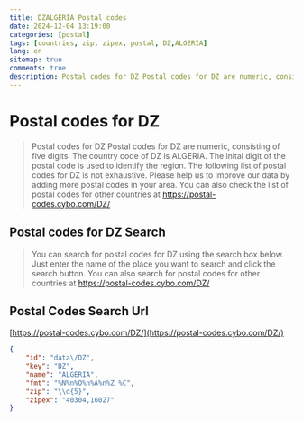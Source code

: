 ```yaml
---
title: DZALGERIA Postal codes 
date: 2024-12-04 13:19:00
categories: [postal]
tags: [countries, zip, zipex, postal, DZ,ALGERIA]
lang: en
sitemap: true
comments: true
description: Postal codes for DZ Postal codes for DZ are numeric, consisting of five digits. The country code of DZ is ALGERIA. The inital digit of the postal code is used to identify the region. The following list of postal codes for DZ is not exhaustive. Please help us to improve our data by adding more postal codes in your area. You can also check the list of postal codes for other countries at https://postal-codes.cybo.com/DZ/
---
```


# Postal codes for DZ
> Postal codes for DZ Postal codes for DZ are numeric, consisting of five digits. The country code of DZ is ALGERIA. The inital digit of the postal code is used to identify the region. The following list of postal codes for DZ is not exhaustive. Please help us to improve our data by adding more postal codes in your area. You can also check the list of postal codes for other countries at https://postal-codes.cybo.com/DZ/

## Postal codes for DZ Search 
> You can search for postal codes for DZ using the search box below. Just enter the name of the place you want to search and click the search button. You can also search for postal codes for other countries at https://postal-codes.cybo.com/DZ/

## Postal Codes Search Url

[https://postal-codes.cybo.com/DZ/](https://postal-codes.cybo.com/DZ/)
```json
{
    "id": "data\/DZ",
    "key": "DZ",
    "name": "ALGERIA",
    "fmt": "%N%n%O%n%A%n%Z %C",
    "zip": "\\d{5}",
    "zipex": "40304,16027"
}
```
